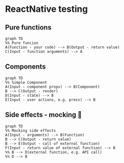 # ReactNative testing

## Pure functions

```mermaid
graph TD
%% Pure funcion
A(Function - your code) --> B(Output - return value)
C(Input - function arguments) --> A
```

## Components

```mermaid
graph TD
%% Simple Component
A(Input - component props) --> B(Component)
B --> C(Output - render)
D(Input - state) --> B
E(Input - user actions, e.g. press) --> B
```

## Side effects - mocking 🤡

```mermaid
graph TD
%% Mocking side effects
A(Input - arguments) --> B(Function)
B --> C(Output - return value)
B --> E(Output - call of external function)
F(Input - return value of external function) --> B
%% B --> D(external function, e.g. API call)
%% D --> B
```
